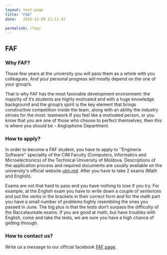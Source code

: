 ```yaml
---
layout: text-page
title: "FAQ"
date:   2016-12-09 11:21:42

permalink: /faq/
---
```


## FAF

### Why FAF?

Those few years at the university you will pass them as a whole with you colleagues. And your personal progress will mostly depend on the one of your group’s.

That is why FAF has the most favorable development environment: the majority of it’s students are highly motivated and with a huge knowledge background and the group’s spirit is the key element that brings constructive competition inside the team, along with an ability the industry strives for the most: teamwork.If you feel like a motivated person, or you know that you are one of those who choose to perfect themselves, then this is where you should be - Anglophone Department.


### How to apply?

In order to become a FAF student, you have to apply to ''Engineria Software'' speciality of the CIM Faculty (Computers, Informatics and Microelectronics) of the Technical University of Moldova. Descriptions of the application process and required documents are usually available on the university's official website [utm.md](http://www.utm.md). After you have to take 2 exams (Math and English).

Exams are not that hard to pass and you have nothing to lose if you try. For example, at the English exam you have to write down a couple of sentences and put the verbs in the brackets in their correct form and for the math part you have a small number of problems highly resembling the ones you passed in June. The big plus is that the tests don’t surpass the difficulty of the Baccalaureate exams. If you are good at math, but have troubles with English, come and take the tests, we are sure you have a high chance of getting through.

### How to contact us?

Write us a message to our official facebook [FAF page](https://www.facebook.com/FAF.UTM/).
